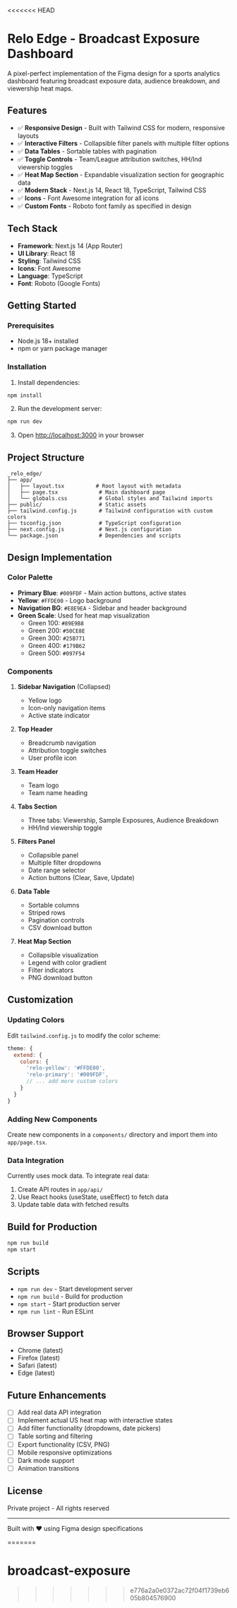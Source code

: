 <<<<<<< HEAD
# Relo Edge - Broadcast Exposure Dashboard

A pixel-perfect implementation of the Figma design for a sports analytics dashboard featuring broadcast exposure data, audience breakdown, and viewership heat maps.

## Features

- ✅ **Responsive Design** - Built with Tailwind CSS for modern, responsive layouts
- ✅ **Interactive Filters** - Collapsible filter panels with multiple filter options
- ✅ **Data Tables** - Sortable tables with pagination
- ✅ **Toggle Controls** - Team/League attribution switches, HH/Ind viewership toggles
- ✅ **Heat Map Section** - Expandable visualization section for geographic data
- ✅ **Modern Stack** - Next.js 14, React 18, TypeScript, Tailwind CSS
- ✅ **Icons** - Font Awesome integration for all icons
- ✅ **Custom Fonts** - Roboto font family as specified in design

## Tech Stack

- **Framework**: Next.js 14 (App Router)
- **UI Library**: React 18
- **Styling**: Tailwind CSS
- **Icons**: Font Awesome
- **Language**: TypeScript
- **Font**: Roboto (Google Fonts)

## Getting Started

### Prerequisites

- Node.js 18+ installed
- npm or yarn package manager

### Installation

1. Install dependencies:

```bash
npm install
```

2. Run the development server:

```bash
npm run dev
```

3. Open [http://localhost:3000](http://localhost:3000) in your browser

## Project Structure

```
_relo_edge/
├── app/
│   ├── layout.tsx          # Root layout with metadata
│   ├── page.tsx             # Main dashboard page
│   └── globals.css          # Global styles and Tailwind imports
├── public/                  # Static assets
├── tailwind.config.js       # Tailwind configuration with custom colors
├── tsconfig.json            # TypeScript configuration
├── next.config.js           # Next.js configuration
└── package.json             # Dependencies and scripts
```

## Design Implementation

### Color Palette

- **Primary Blue**: `#009FDF` - Main action buttons, active states
- **Yellow**: `#FFDE00` - Logo background
- **Navigation BG**: `#E8E9EA` - Sidebar and header background
- **Green Scale**: Used for heat map visualization
  - Green 100: `#89E9B8`
  - Green 200: `#50CE8E`
  - Green 300: `#25B771`
  - Green 400: `#179B62`
  - Green 500: `#097F54`

### Components

1. **Sidebar Navigation** (Collapsed)
   - Yellow logo
   - Icon-only navigation items
   - Active state indicator

2. **Top Header**
   - Breadcrumb navigation
   - Attribution toggle switches
   - User profile icon

3. **Team Header**
   - Team logo
   - Team name heading

4. **Tabs Section**
   - Three tabs: Viewership, Sample Exposures, Audience Breakdown
   - HH/Ind viewership toggle

5. **Filters Panel**
   - Collapsible panel
   - Multiple filter dropdowns
   - Date range selector
   - Action buttons (Clear, Save, Update)

6. **Data Table**
   - Sortable columns
   - Striped rows
   - Pagination controls
   - CSV download button

7. **Heat Map Section**
   - Collapsible visualization
   - Legend with color gradient
   - Filter indicators
   - PNG download button

## Customization

### Updating Colors

Edit `tailwind.config.js` to modify the color scheme:

```js
theme: {
  extend: {
    colors: {
      'relo-yellow': '#FFDE00',
      'relo-primary': '#009FDF',
      // ... add more custom colors
    }
  }
}
```

### Adding New Components

Create new components in a `components/` directory and import them into `app/page.tsx`.

### Data Integration

Currently uses mock data. To integrate real data:

1. Create API routes in `app/api/`
2. Use React hooks (useState, useEffect) to fetch data
3. Update table data with fetched results

## Build for Production

```bash
npm run build
npm start
```

## Scripts

- `npm run dev` - Start development server
- `npm run build` - Build for production
- `npm start` - Start production server
- `npm run lint` - Run ESLint

## Browser Support

- Chrome (latest)
- Firefox (latest)
- Safari (latest)
- Edge (latest)

## Future Enhancements

- [ ] Add real data API integration
- [ ] Implement actual US heat map with interactive states
- [ ] Add filter functionality (dropdowns, date pickers)
- [ ] Table sorting and filtering
- [ ] Export functionality (CSV, PNG)
- [ ] Mobile responsive optimizations
- [ ] Dark mode support
- [ ] Animation transitions

## License

Private project - All rights reserved

---

Built with ❤️ using Figma design specifications

=======
# broadcast-exposure
>>>>>>> e776a2a0e0372ac72f04f1739eb605b804576900
